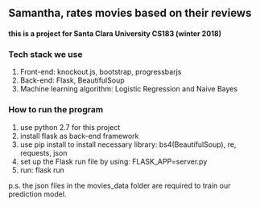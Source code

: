 ## Samantha, rates movies based on their reviews

#### this is a project for Santa Clara University CS183 (winter 2018)

### Tech stack we use
  1. Front-end: knockout.js, bootstrap, progressbarjs
  2. Back-end: Flask, BeautifulSoup
  3. Machine learning algorithm: Logistic Regression and Naive Bayes



### How to run the program
  1. use python 2.7 for this project
  2. install flask as back-end framework
  3. use pip install to install necessary library: bs4(BeautifulSoup), re, requests, json
  4. set up the Flask run file by using: FLASK_APP=server.py
  5. run: flask run

  p.s. the json files in the movies_data folder are required to train our prediction model.

